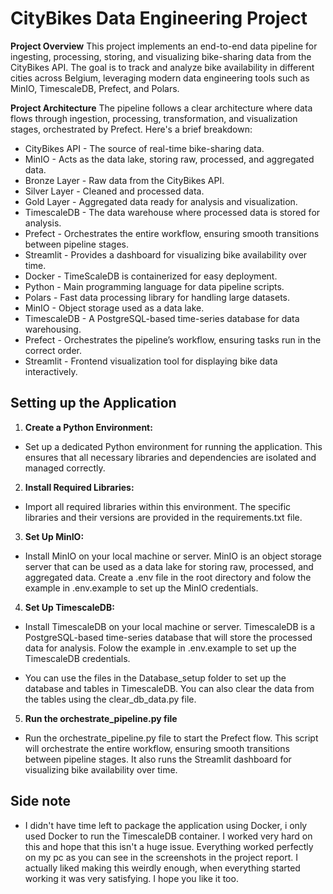 # CityBikes Data Engineering Project

**Project Overview**
This project implements an end-to-end data pipeline for ingesting, processing, storing, and visualizing bike-sharing data from the CityBikes API. The goal is to track and analyze bike availability in different cities across Belgium, leveraging modern data engineering tools such as MinIO, TimescaleDB, Prefect, and Polars.

**Project Architecture**
The pipeline follows a clear architecture where data flows through ingestion, processing, transformation, and visualization stages, orchestrated by Prefect. Here's a brief breakdown:

* CityBikes API - The source of real-time bike-sharing data.
* MinIO - Acts as the data lake, storing raw, processed, and aggregated data.
* Bronze Layer - Raw data from the CityBikes API.
* Silver Layer - Cleaned and processed data.
* Gold Layer - Aggregated data ready for analysis and visualization.
* TimescaleDB - The data warehouse where processed data is stored for analysis.
* Prefect - Orchestrates the entire workflow, ensuring smooth transitions between pipeline stages.
* Streamlit - Provides a dashboard for visualizing bike availability over time.
* Docker - TimeScaleDB is containerized for easy deployment.
* Python - Main programming language for data pipeline scripts.
* Polars - Fast data processing library for handling large datasets.
* MinIO - Object storage used as a data lake.
* TimescaleDB - A PostgreSQL-based time-series database for data warehousing.
* Prefect - Orchestrates the pipeline’s workflow, ensuring tasks run in the correct order.
* Streamlit - Frontend visualization tool for displaying bike data interactively.

## Setting up the Application

1. **Create a Python Environment:**

* Set up a dedicated Python environment for running the application. This ensures that all necessary libraries and dependencies are isolated and managed correctly.

2. **Install Required Libraries:**

* Import all required libraries within this environment. The specific libraries and their versions are provided in the requirements.txt file.

3. **Set Up MinIO:**

* Install MinIO on your local machine or server. MinIO is an object storage server that can be used as a data lake for storing raw, processed, and aggregated data. Create a .env file in the root directory and folow the example in .env.example to set up the MinIO credentials.

4. **Set Up TimescaleDB:**

* Install TimescaleDB on your local machine or server. TimescaleDB is a PostgreSQL-based time-series database that will store the processed data for analysis. Folow the example in .env.example to set up the TimescaleDB credentials.

* You can use the files in the Database_setup folder to set up the database and tables in TimescaleDB. You can also clear the data from the tables using the clear_db_data.py file.

5. **Run the orchestrate_pipeline.py file**

* Run the orchestrate_pipeline.py file to start the Prefect flow. This script will orchestrate the entire workflow, ensuring smooth transitions between pipeline stages. It also runs the Streamlit dashboard for visualizing bike availability over time.

## Side note

* I didn't have time left to package the application using Docker, i only used Docker to run the TimescaleDB container. I worked very hard on this and hope that this isn't a huge issue. Everything worked perfectly on my pc as you can see in the screenshots in the project report. I actually liked making this weirdly enough, when everything started working it was very satisfying. I hope you like it too.